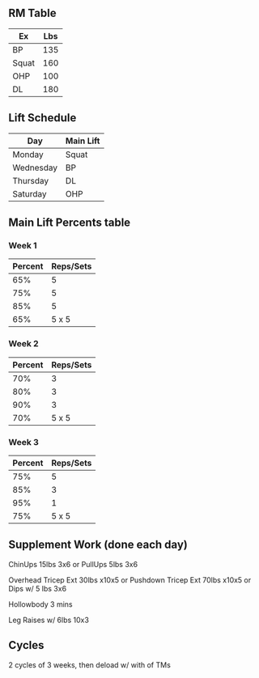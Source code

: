 ## RM Table 
| Ex | Lbs |
|---|---|
| BP | 135 |
| Squat | 160 |
| OHP | 100 |
| DL | 180 |

## Lift Schedule
| Day | Main Lift |
|---|---|
| Monday | Squat |
| Wednesday | BP |
| Thursday | DL |
| Saturday | OHP |

## Main Lift Percents table
### Week 1
| Percent | Reps/Sets |
|---|---|
| 65% | 5 |
| 75% | 5 |
| 85% | 5 |
| 65% | 5 x 5 |

### Week 2
| Percent | Reps/Sets |
|---|---|
| 70% | 3 |
| 80% | 3 |
| 90% | 3 |
| 70% | 5 x 5 |

### Week 3
| Percent | Reps/Sets |
|---|---|
| 75% | 5 |
| 85% | 3 |
| 95% | 1 |
| 75% | 5 x 5 |

## Supplement Work (done each day)
ChinUps 15lbs 3x6 or PullUps 5lbs 3x6

Overhead Tricep Ext 30lbs x10x5 or Pushdown Tricep Ext 70lbs x10x5 or Dips w/ 5 lbs 3x6

Hollowbody 3 mins

Leg Raises w/ 6lbs 10x3 

## Cycles
2 cycles of 3 weeks, then deload w/ with of TMs


